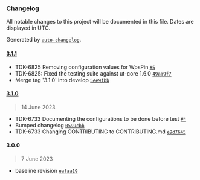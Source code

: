 ### Changelog

All notable changes to this project will be documented in this file. Dates are displayed in UTC.

Generated by [`auto-changelog`](https://github.com/CookPete/auto-changelog).

#### [3.1.1](https://public-github.com/rdkcentral/rdkb-wifi-haltest/compare/3.1.0...3.1.1)

- TDK-6825 Removing configuration values for WpsPin [`#5`](https://public-github.com/rdkcentral/rdkb-wifi-haltest/pull/5)
- TDK-6825: Fixed the testing suite against ut-core 1.6.0 [`49aa9f7`](https://public-github.com/rdkcentral/rdkb-wifi-haltest/commit/49aa9f7da3b2ed00013fcae92c2721b65c784a5e)
- Merge tag '3.1.0' into develop [`5ee9fbb`](https://public-github.com/rdkcentral/rdkb-wifi-haltest/commit/5ee9fbbc4d4a3e969d7433088d530bc34bbe84d5)

#### [3.1.0](https://public-github.com/rdkcentral/rdkb-wifi-haltest/compare/3.0.0...3.1.0)

> 14 June 2023

- TDK-6733 Documenting the configurations to be done before test [`#4`](https://public-github.com/rdkcentral/rdkb-wifi-haltest/pull/4)
- Bumped changelog [`0599cbb`](https://public-github.com/rdkcentral/rdkb-wifi-haltest/commit/0599cbb58540cd3d204094e0ed27f3ddf59a3b45)
- TDK-6733 Changing CONTRIBUTING to CONTRIBUTING.md [`e9d7645`](https://public-github.com/rdkcentral/rdkb-wifi-haltest/commit/e9d7645f758b56608a43e14b744239de31c0064f)

#### 3.0.0

> 7 June 2023

- baseline revision [`eafaa19`](https://public-github.com/rdkcentral/rdkb-wifi-haltest/commit/eafaa191cda606ebd87204c75ac98925c644db49)
